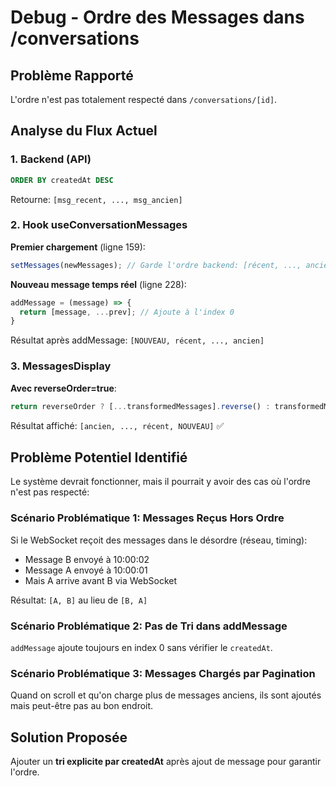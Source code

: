 # Debug - Ordre des Messages dans /conversations

## Problème Rapporté
L'ordre n'est pas totalement respecté dans `/conversations/[id]`.

## Analyse du Flux Actuel

### 1. Backend (API)
```sql
ORDER BY createdAt DESC
```
Retourne: `[msg_recent, ..., msg_ancien]`

### 2. Hook useConversationMessages

**Premier chargement** (ligne 159):
```typescript
setMessages(newMessages); // Garde l'ordre backend: [récent, ..., ancien]
```

**Nouveau message temps réel** (ligne 228):
```typescript
addMessage = (message) => {
  return [message, ...prev]; // Ajoute à l'index 0
}
```

Résultat après addMessage: `[NOUVEAU, récent, ..., ancien]`

### 3. MessagesDisplay

**Avec reverseOrder=true**:
```typescript
return reverseOrder ? [...transformedMessages].reverse() : transformedMessages;
```

Résultat affiché: `[ancien, ..., récent, NOUVEAU]` ✅

## Problème Potentiel Identifié

Le système devrait fonctionner, mais il pourrait y avoir des cas où l'ordre n'est pas respecté:

### Scénario Problématique 1: Messages Reçus Hors Ordre
Si le WebSocket reçoit des messages dans le désordre (réseau, timing):
- Message B envoyé à 10:00:02
- Message A envoyé à 10:00:01
- Mais A arrive avant B via WebSocket

Résultat: `[A, B]` au lieu de `[B, A]`

### Scénario Problématique 2: Pas de Tri dans addMessage
`addMessage` ajoute toujours en index 0 sans vérifier le `createdAt`.

### Scénario Problématique 3: Messages Chargés par Pagination
Quand on scroll et qu'on charge plus de messages anciens, ils sont ajoutés mais peut-être pas au bon endroit.

## Solution Proposée

Ajouter un **tri explicite par createdAt** après ajout de message pour garantir l'ordre.

